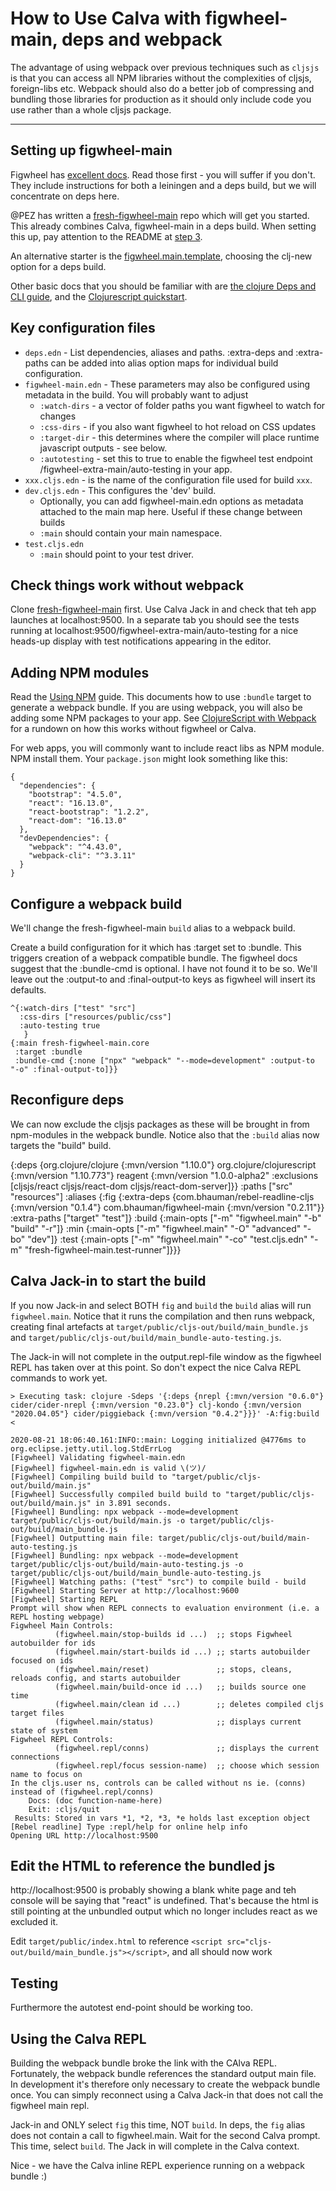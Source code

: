 # How to Use Calva with figwheel-main, deps and webpack


<!-- [Figwheel-main](https://figwheel.org/docs/) Figwheel is famous for introducing hot reloading to the clojurescript world. Figwheel-main is its latest incarnation - a step up from the original figwheel which is still available. -->

The advantage of using webpack over previous techniques such as `cljsjs` is that you can access all NPM libraries without the complexities of cljsjs, foreign-libs etc. Webpack should also do a better job of compressing and bundling those libraries for production as it should only include code you use rather than a whole cljsjs package.

---
## Setting up figwheel-main
Figwheel has [excellent docs](https://figwheel.org/docs/). Read those first - you will suffer if you don't. They include instructions for both a leiningen and a deps build, but we will concentrate on deps here. 

@PEZ has written a [fresh-figwheel-main](https://github.com/PEZ/fresh-figwheel-main) repo which will get you started. This already combines Calva, figwheel-main in a deps build. When setting this up, pay attention to the README at [step 3](https://github.com/PEZ/fresh-figwheel-main/blob/master/README.md). 

An alternative starter is the [figwheel.main.template](https://github.com/bhauman/figwheel-main-template), choosing the clj-new option for a deps build.
<!-- 
As we are going to add webpack to the mix, it's a good idea to build fresh-figwheel-main both with and without picking an alias to understand the difference. One route takes you to the Calva Jack-in repl, and the other drops you into the figwheel terminal repl. Currently we need the `fig` alias for the webpack build, but once this is built, we want the convenience of the Jack-in route for an in-line repl. -->

Other basic docs that you should be familiar with are [the clojure Deps and CLI guide](https://clojure.org/guides/deps_and_cli), and the
[Clojurescript quickstart](https://clojurescript.org/guides/quick-start#clojurescript-compiler).

## Key configuration files
* `deps.edn` - List dependencies, aliases and paths. :extra-deps and :extra-paths can be added into alias option maps for individual build configuration.
* `figwheel-main.edn` - These parameters may also be configured using metadata in the build. You will probably want to adjust
    - `:watch-dirs` - a vector of folder paths you want figwheel to watch for changes
    - `:css-dirs` - if you also want figwheel to hot reload on CSS updates
    - `:target-dir` - this determines where the compiler will place runtime javascript outputs - see below.
    - `:autotesting` - set this to true to enable the figwheel test endpoint /figwheel-extra-main/auto-testing in your app.
* `xxx.cljs.edn` - is the name of the configuration file used for build `xxx`.
* `dev.cljs.edn` - This configures the 'dev' build.
    * Optionally, you can add figwheel-main.edn options as metadata attached to the main map here. Useful if these change between builds
    * `:main` should contain your main namespace.
* `test.cljs.edn` 
    * `:main` should point to your test driver.

## Check things work without webpack
Clone [fresh-figwheel-main](https://github.com/PEZ/fresh-figwheel-main/blob/master/deps.edn) first. Use Calva Jack in and check that teh app launches at localhost:9500. In a separate tab you should see the tests running at localhost:9500/figwheel-extra-main/auto-testing for a nice heads-up display with test notifications appearing in the editor. 


## Adding NPM modules
Read the [Using NPM](https://figwheel.org/docs/npm.html) guide. This documents how to use `:bundle` target to generate a webpack bundle. If you are using webpack, you will also be adding some NPM packages to your app. See [ClojureScript with Webpack](https://clojurescript.org/guides/webpack) for a rundown on how this works without figwheel or Calva.

For web apps, you will commonly want to include react libs as NPM module. NPM install them. Your `package.json` might look something like this:
```
{
  "dependencies": {
    "bootstrap": "4.5.0",
    "react": "16.13.0",
    "react-bootstrap": "1.2.2",
    "react-dom": "16.13.0"
  },
  "devDependencies": {
    "webpack": "^4.43.0",
    "webpack-cli": "^3.3.11"
  }
}
```

## Configure a webpack build
We'll change the fresh-figwheel-main `build` alias to a webpack build.

Create a build configuration for it which has :target set to :bundle. This triggers creation of a webpack compatible bundle.
The figwheel docs suggest that the :bundle-cmd is optional. I have not found it to be so. We'll leave out the :output-to and :final-output-to keys as figwheel will insert its defaults. 

```
^{:watch-dirs ["test" "src"]
  :css-dirs ["resources/public/css"]
  :auto-testing true
   }
{:main fresh-figwheel-main.core
 :target :bundle
 :bundle-cmd {:none ["npx" "webpack" "--mode=development" :output-to "-o" :final-output-to]}}
```

## Reconfigure deps
We can now exclude the cljsjs packages as these will be brought in from npm-modules in the webpack bundle.
Notice also that the `:build` alias now targets the "build" build.

{:deps {org.clojure/clojure {:mvn/version "1.10.0"}
        org.clojure/clojurescript {:mvn/version "1.10.773"}
        reagent {:mvn/version "1.0.0-alpha2"
                 :exclusions [cljsjs/react
                              cljsjs/react-dom
                              cljsjs/react-dom-server]}}
 :paths ["src" "resources"]
 :aliases {:fig {:extra-deps
                  {com.bhauman/rebel-readline-cljs {:mvn/version "0.1.4"}
                   com.bhauman/figwheel-main {:mvn/version "0.2.11"}}
                 :extra-paths ["target" "test"]}
           :build {:main-opts ["-m" "figwheel.main" "-b" "build" "-r"]}
           :min   {:main-opts ["-m" "figwheel.main" "-O" "advanced" "-bo" "dev"]}
           :test  {:main-opts ["-m" "figwheel.main" "-co" "test.cljs.edn" "-m" "fresh-figwheel-main.test-runner"]}}}

## Calva Jack-in to start the build
If you now Jack-in and select BOTH `fig` and `build` the `build` alias will run `figwheel.main`. 
Notice that it runs the compilation and then runs webpack, creating final artefacts at `target/public/cljs-out/build/main_bundle.js` and `target/public/cljs-out/build/main_bundle-auto-testing.js`.

The Jack-in will not complete in the output.repl-file window as the figwheel REPL has taken over at this point. So don't expect the nice Calva REPL commands to work yet.

```
> Executing task: clojure -Sdeps '{:deps {nrepl {:mvn/version "0.6.0"} cider/cider-nrepl {:mvn/version "0.23.0"} clj-kondo {:mvn/version "2020.04.05"} cider/piggieback {:mvn/version "0.4.2"}}}' -A:fig:build <

2020-08-21 18:06:40.161:INFO::main: Logging initialized @4776ms to org.eclipse.jetty.util.log.StdErrLog
[Figwheel] Validating figwheel-main.edn
[Figwheel] figwheel-main.edn is valid \(ツ)/
[Figwheel] Compiling build build to "target/public/cljs-out/build/main.js"
[Figwheel] Successfully compiled build build to "target/public/cljs-out/build/main.js" in 3.891 seconds.
[Figwheel] Bundling: npx webpack --mode=development target/public/cljs-out/build/main.js -o target/public/cljs-out/build/main_bundle.js
[Figwheel] Outputting main file: target/public/cljs-out/build/main-auto-testing.js
[Figwheel] Bundling: npx webpack --mode=development target/public/cljs-out/build/main-auto-testing.js -o target/public/cljs-out/build/main_bundle-auto-testing.js
[Figwheel] Watching paths: ("test" "src") to compile build - build
[Figwheel] Starting Server at http://localhost:9600
[Figwheel] Starting REPL
Prompt will show when REPL connects to evaluation environment (i.e. a REPL hosting webpage)
Figwheel Main Controls:
          (figwheel.main/stop-builds id ...)  ;; stops Figwheel autobuilder for ids
          (figwheel.main/start-builds id ...) ;; starts autobuilder focused on ids
          (figwheel.main/reset)               ;; stops, cleans, reloads config, and starts autobuilder
          (figwheel.main/build-once id ...)   ;; builds source one time
          (figwheel.main/clean id ...)        ;; deletes compiled cljs target files
          (figwheel.main/status)              ;; displays current state of system
Figwheel REPL Controls:
          (figwheel.repl/conns)               ;; displays the current connections
          (figwheel.repl/focus session-name)  ;; choose which session name to focus on
In the cljs.user ns, controls can be called without ns ie. (conns) instead of (figwheel.repl/conns)
    Docs: (doc function-name-here)
    Exit: :cljs/quit
 Results: Stored in vars *1, *2, *3, *e holds last exception object
[Rebel readline] Type :repl/help for online help info
Opening URL http://localhost:9500
```
## Edit the HTML to reference the bundled js

http://localhost:9500 is probably showing a blank white page and teh console will be saying that "react" is undefined.
That's because the html is still pointing at the unbundled output which no longer includes react as we excluded it. 

Edit `target/public/index.html` to reference `<script src="cljs-out/build/main_bundle.js"></script>`, and all should now work

## Testing
Furthermore the autotest end-point should be working too.

## Using the Calva REPL
Building the webpack bundle broke the link with the CAlva REPL. Fortunately, the webpack bundle references the standard output main file. In development it's therefore only necessary to create the webpack bundle once. You can simply reconnect using a Calva Jack-in that does not call the figwheel main repl.

Jack-in and ONLY select `fig` this time, NOT `build`. In deps, the `fig` alias does not contain a call to figwheel.main.
Wait for the second Calva prompt. This time, select `build`. The Jack in will complete in the Calva context.

Nice - we have the Calva inline REPL experience running on a webpack bundle :) 


